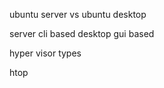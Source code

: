ubuntu server vs ubuntu desktop


server cli based
desktop gui based



hyper visor types



htop




